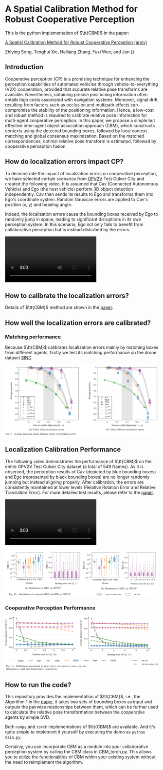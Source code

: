 # A Spatial Calibration Method for Robust Cooperative Perception
This is the python implementation of $\tt{CBM}$ in the paper:

[A Spatial Calibration Method for Robust Cooperative Perception (arxiv)](https://arxiv.org/abs/2304.12033)

Zhiying Song, Tenghui Xie, Hailiang Zhang, Fuxi Wen, and Jun Li



## Introduction

Cooperative perception (CP) is a promising technique for enhancing the perception capabilities of automated vehicles through vehicle-to-everything (V2X) cooperation, provided that accurate relative pose transforms are available. Nevertheless, obtaining precise positioning information often entails high costs associated with navigation systems. Moreover, signal drift resulting from factors such as occlusion and multipath effects can compromise the stability of the positioning information. Hence, a low-cost and robust method is required to calibrate relative pose information for multi-agent cooperative perception. In this paper, we propose a simple but effective inter-agent object association approach (CBM), which constructs contexts using the detected bounding boxes, followed by local context matching and global consensus maximization. Based on the matched correspondences, optimal relative pose transform is estimated, followed by cooperative perception fusion. 



## How do localization errors impact CP?

To demonstrate the impact of localization errors on cooperative perception, we have selected certain scenarios from [OPV2V](https://arxiv.org/pdf/2109.07644.pdf) Test Culver City and created the following video. It is assumed that Cav (Connected Autonomous Vehicle) and Ego (the host vehicle) perform 3D object detection independently. Cav then sends its results to Ego and transforms them into Ego's coordinate system. Random Gaussian errors are applied to Cav's position (x, y) and heading angle.

Indeed, the localization errors cause the bounding boxes received by Ego to randomly jump in space, leading to significant disruptions in its own perception system. In this scenario, Ego not only fails to benefit from collaborative perception but is instead disturbed by the errors.

<video src="figure/without_CBM.mp4"></video>



## How to calibrate the localization errors?

Details of  $\tt{CBM}$ method are shown in the [paper](https://arxiv.org/abs/2304.12033).



## How well the localization errors are calibrated?

### Matching performance

Because $\tt{CBM}$ calibrates localization errors mainly by matching boxes from different agents, firstly we test its matching performance on the drone dataset [SIND](https://arxiv.org/ftp/arxiv/papers/2209/2209.02297.pdf).

![performance_on_SIND](figure/performance_on_SIND.png)



## Localization Calibration Performance

The following video demonstrates the performance of $\tt{CBM}$ on the entire OPV2V Test Culver City dataset (a total of 549 frames). As it is observed, the perception results of Cav (depicted by blue bounding boxes) and Ego (represented by black bounding boxes) are no longer randomly jumping but instead aligning properly. After calibration, the errors are consistently maintained at lower levels (Relative Rotation Error and Relative Translation Error). For more detailed test results, please refer to the [paper](https://arxiv.org/abs/2304.12033).

<video src="figure/with_CBM.mp4"></video>



![loc_calib_opv2v](figure/loc_calib_opv2v.png)



### Cooperative Perception Performance

![ap_on_opv2v](figure/ap_on_opv2v.png)



## How to run the code?

This repository provides the implementation of $\tt{CBM}$, i.e., the Algorithm 1 in the [paper](https://arxiv.org/abs/2304.12033), it takes two sets of bounding boxes as input and outputs the pairwise relationships between them, which can be further used to calculate the relative pose transformation between the cooperative agents by simple SVD.

Both ```numpy``` and ```torch```  implementations of $\tt{CBM}$  are available. And it's quite simple to implement it yourself by executing the demo as ```python main.py```.

Certainly, you can incorporate CBM as a module into your collaborative perception system by calling the CBM class in CBM_torch.py. This allows you to utilize the functionalities of CBM within your existing system without the need to reimplement the algorithm. 



























